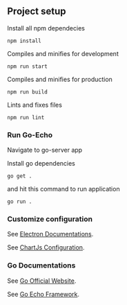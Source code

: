 ## Project setup

Install all npm dependecies

```
npm install
```

Compiles and minifies for development

```
npm run start
```

Compiles and minifies for production

```
npm run build
```

Lints and fixes files

```
npm run lint
```

### Run Go-Echo

Navigate to go-server app

Install go dependencies

```
go get .
```

and hit this command to run application

```
go run .
```

### Customize configuration

See [Electron Documentations](https://www.electronjs.org/docs/latest/).

See [ChartJs Configuration](https://vue-chartjs.org/guide/#custom-new-charts).

### Go Documentations

See [Go Official Website](https://golang.org/).

See [Go Echo Framework](https://github.com/labstack/echo).
